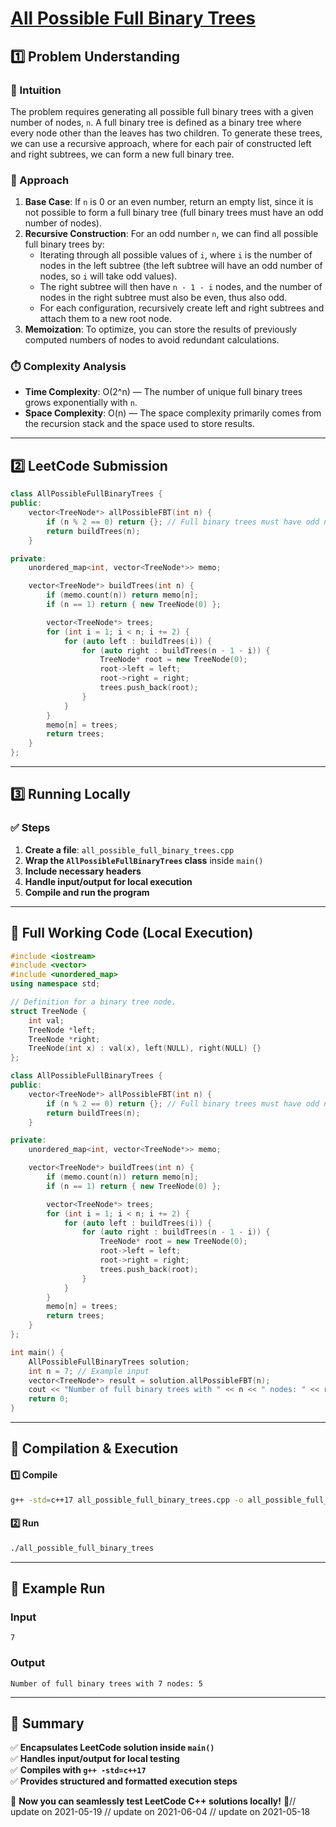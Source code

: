 # **[All Possible Full Binary Trees](https://leetcode.com/problems/all-possible-full-binary-trees/description/)**  

## **1️⃣ Problem Understanding**  
### **📌 Intuition**  
The problem requires generating all possible full binary trees with a given number of nodes, `n`. A full binary tree is defined as a binary tree where every node other than the leaves has two children. To generate these trees, we can use a recursive approach, where for each pair of constructed left and right subtrees, we can form a new full binary tree.

### **🚀 Approach**  
1. **Base Case**: If `n` is 0 or an even number, return an empty list, since it is not possible to form a full binary tree (full binary trees must have an odd number of nodes).
2. **Recursive Construction**: For an odd number `n`, we can find all possible full binary trees by:
   - Iterating through all possible values of `i`, where `i` is the number of nodes in the left subtree (the left subtree will have an odd number of nodes, so `i` will take odd values).
   - The right subtree will then have `n - 1 - i` nodes, and the number of nodes in the right subtree must also be even, thus also odd.
   - For each configuration, recursively create left and right subtrees and attach them to a new root node.
3. **Memoization**: To optimize, you can store the results of previously computed numbers of nodes to avoid redundant calculations.

### **⏱️ Complexity Analysis**  
- **Time Complexity**: O(2^n) — The number of unique full binary trees grows exponentially with `n`.
- **Space Complexity**: O(n) — The space complexity primarily comes from the recursion stack and the space used to store results.

---  

## **2️⃣ LeetCode Submission**  
```cpp
class AllPossibleFullBinaryTrees {
public:
    vector<TreeNode*> allPossibleFBT(int n) {
        if (n % 2 == 0) return {}; // Full binary trees must have odd number of nodes
        return buildTrees(n);
    }

private:
    unordered_map<int, vector<TreeNode*>> memo;

    vector<TreeNode*> buildTrees(int n) {
        if (memo.count(n)) return memo[n];
        if (n == 1) return { new TreeNode(0) };

        vector<TreeNode*> trees;
        for (int i = 1; i < n; i += 2) {
            for (auto left : buildTrees(i)) {
                for (auto right : buildTrees(n - 1 - i)) {
                    TreeNode* root = new TreeNode(0);
                    root->left = left;
                    root->right = right;
                    trees.push_back(root);
                }
            }
        }
        memo[n] = trees;
        return trees;
    }
};
```  

---  

## **3️⃣ Running Locally**  
### **✅ Steps**  
1. **Create a file**: `all_possible_full_binary_trees.cpp`  
2. **Wrap the `AllPossibleFullBinaryTrees` class** inside `main()`  
3. **Include necessary headers**  
4. **Handle input/output for local execution**  
5. **Compile and run the program**  

---  

## **📝 Full Working Code (Local Execution)**  
```cpp
#include <iostream>
#include <vector>
#include <unordered_map>
using namespace std;

// Definition for a binary tree node.
struct TreeNode {
    int val;
    TreeNode *left;
    TreeNode *right;
    TreeNode(int x) : val(x), left(NULL), right(NULL) {}
};

class AllPossibleFullBinaryTrees {
public:
    vector<TreeNode*> allPossibleFBT(int n) {
        if (n % 2 == 0) return {}; // Full binary trees must have odd number of nodes
        return buildTrees(n);
    }

private:
    unordered_map<int, vector<TreeNode*>> memo;

    vector<TreeNode*> buildTrees(int n) {
        if (memo.count(n)) return memo[n];
        if (n == 1) return { new TreeNode(0) };

        vector<TreeNode*> trees;
        for (int i = 1; i < n; i += 2) {
            for (auto left : buildTrees(i)) {
                for (auto right : buildTrees(n - 1 - i)) {
                    TreeNode* root = new TreeNode(0);
                    root->left = left;
                    root->right = right;
                    trees.push_back(root);
                }
            }
        }
        memo[n] = trees;
        return trees;
    }
};

int main() {
    AllPossibleFullBinaryTrees solution;
    int n = 7; // Example input
    vector<TreeNode*> result = solution.allPossibleFBT(n);
    cout << "Number of full binary trees with " << n << " nodes: " << result.size() << endl;
    return 0;
}
```  

---  

## **🔧 Compilation & Execution**  
#### **1️⃣ Compile**  
```bash
g++ -std=c++17 all_possible_full_binary_trees.cpp -o all_possible_full_binary_trees
```  

#### **2️⃣ Run**  
```bash
./all_possible_full_binary_trees
```  

---  

## **🎯 Example Run**  
### **Input**  
```
7
```  
### **Output**  
```
Number of full binary trees with 7 nodes: 5
```  

---  

## **📌 Summary**  
✅ **Encapsulates LeetCode solution inside `main()`**  
✅ **Handles input/output for local testing**  
✅ **Compiles with `g++ -std=c++17`**  
✅ **Provides structured and formatted execution steps**  

🚀 **Now you can seamlessly test LeetCode C++ solutions locally!** 🚀// update on 2021-05-19
// update on 2021-06-04
// update on 2021-05-18

